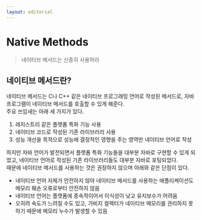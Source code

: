 ```yaml
---
layout: editorial
---
```


# Native Methods

> 네이티브 메서드는 신중히 사용하라

## 네이티브 메서드란?

네이티브 메서드는 C나 C++ 같은 네이티브 프로그래밍 언어로 작성된 메서드로, 자바 프로그램이 네이티브 메서드를 호출할 수 있게 해준다.  
주요 쓰임새는 아래 세 가지가 있다.

1. 레지스트리 같은 플랫폼 특화 기능 사용
2. 네이티브 코드로 작성된 기존 라이브러리 사용
3. 성능 개선을 목적으로 성능에 결정적인 영향을 주는 영역만 네이티브 언어로 작성

하지만 자바 언어가 발전되면서 플랫폼 특화 기능들을 대부분 자바로 구현할 수 있게 되었고, 네이티브 언어로 작성된 기존 라이브러리들도 대부분 자바로 포팅되었다.  
때문에 네이티브 메서드를 사용하는 것은 권장하지 않으며 아래와 같은 단점이 있다.

- 네이티브 언어 자체가 안전하지 않아 네이티브 메서드를 사용하는 애플리케이션도 메모리 훼손 오류로부터 안전하지 않음
- 네이티브 언어는 플랫폼에 종속적이어서 이식성이 낮고 유지보수가 어려움
- 오히려 속도가 느려질 수도 있고, 가비지 컬렉터가 네이티브 메모리를 관리하지 못하기 때문에 메모리 누수가 발생할 수 있음

